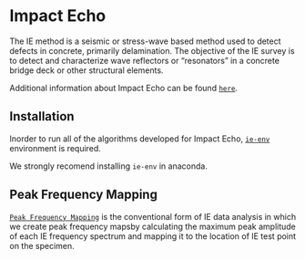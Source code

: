 # Impact Echo

The IE method is a seismic or stress-wave based method used to detect defects in concrete, primarily delamination. The objective of the IE survey is to detect and characterize wave reflectors or “resonators” in a concrete bridge deck or other structural elements.

Additional information about Impact Echo can be found [`here`](https://infotechnology.fhwa.dot.gov/wp-content/themes/nde/inc/mpdf-development/Generatedpdfs/ImpactEchoIE.pdf).

## Installation

Inorder to run all of the algorithms developed for Impact Echo, [`ie-env`](https://github.com/TFHRCFASTNDElab/CHARISMA/tree/main/impact-echo/environment) environment is required.

We strongly recomend installing  `ie-env` in anaconda.


## Peak Frequency Mapping

[`Peak Frequency Mapping`](https://github.com/TFHRCFASTNDElab/CHARISMA/tree/main/impact-echo/peak-frequency-mapping) is the conventional form of IE data analysis in which we create peak frequency mapsby calculating the maximum peak amplitude of each IE frequency spectrum and mapping it to the location of IE test point on the specimen.

